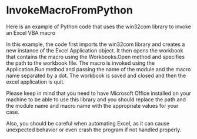 # InvokeMacroFromPython
Here is an example of Python code that uses the win32com library to invoke an Excel VBA macro

In this example, the code first imports the win32com library and creates a new instance of the Excel Application object. It then opens the workbook that contains the macro using the Workbooks.Open method and specifies the path to the workbook file. The macro is invoked using the Application.Run method and passing the name of the module and the macro name separated by a dot. The workbook is saved and closed and then the excel application is quit.

Please keep in mind that you need to have Microsoft Office installed on your machine to be able to use this library and you should replace the path and the module name and macro name with the appropriate values for your case.

Also, you should be careful when automating Excel, as it can cause unexpected behavior or even crash the program if not handled properly.
